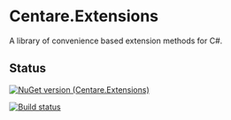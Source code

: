 # Centare.Extensions
A library of convenience based extension methods for C#. 

## Status

[![NuGet version (Centare.Extensions)](https://img.shields.io/nuget/v/Centare.Extensions.svg?style=flat-square)](https://www.nuget.org/packages/Centare.Extensions/)

[![Build status](https://ci.appveyor.com/api/projects/status/o2r9t2ytgux1r8jl/branch/master?svg=true)](https://ci.appveyor.com/project/IEvangelist/centare-extensions/branch/master)
